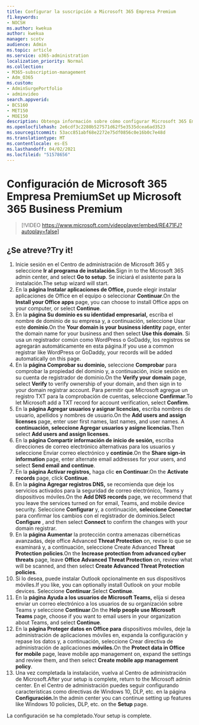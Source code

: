 ```yaml
---
title: Configurar la suscripción a Microsoft 365 Empresa Premium
f1.keywords:
- NOCSH
ms.author: kwekua
author: kwekua
manager: scotv
audience: Admin
ms.topic: article
ms.service: o365-administration
localization_priority: Normal
ms.collection:
- M365-subscription-management
- Adm_O365
ms.custom:
- AdminSurgePortfolio
- adminvideo
search.appverid:
- BCS160
- MET150
- MOE150
description: Obtenga información sobre cómo configurar Microsoft 365 Empresa Premium.
ms.openlocfilehash: 2e6cdf3c2280b527571d62f5e3535dcea6ad3523
ms.sourcegitcommit: 53acc851abf68e2272e75df0856c0e16b0c7e48d
ms.translationtype: MT
ms.contentlocale: es-ES
ms.lasthandoff: 04/02/2021
ms.locfileid: "51578656"
---
```

# <a name="set-up-microsoft-365-business-premium"></a><span data-ttu-id="689f5-103">Configuración de Microsoft 365 Empresa Premium</span><span class="sxs-lookup"><span data-stu-id="689f5-103">Set up Microsoft 365 Business Premium</span></span>

> [!VIDEO https://www.microsoft.com/videoplayer/embed/RE471FJ?autoplay=false]

## <a name="try-it"></a><span data-ttu-id="689f5-104">¿Se atreve?</span><span class="sxs-lookup"><span data-stu-id="689f5-104">Try it!</span></span>

1. <span data-ttu-id="689f5-105">Inicie sesión en el Centro de administración de Microsoft 365 y seleccione  **Ir al programa de instalación**.</span><span class="sxs-lookup"><span data-stu-id="689f5-105">Sign in to the Microsoft 365 admin center, and select  **Go to setup**.</span></span> <span data-ttu-id="689f5-106">Se iniciará el asistente para la instalación.</span><span class="sxs-lookup"><span data-stu-id="689f5-106">The setup wizard will start.</span></span>
2.  <span data-ttu-id="689f5-107">En la  **página Instalar aplicaciones de Office,**  puede elegir instalar aplicaciones de Office en el equipo o seleccionar  **Continuar**.</span><span class="sxs-lookup"><span data-stu-id="689f5-107">On the  **Install your Office apps**  page, you can choose to install Office apps on your computer, or select  **Continue**.</span></span>
3.  <span data-ttu-id="689f5-108">En la  **página Su dominio es su identidad empresarial,**  escriba el nombre de dominio de su empresa y, a continuación, seleccione Usar este  **dominio**.</span><span class="sxs-lookup"><span data-stu-id="689f5-108">On the  **Your domain is your business identity**  page, enter the domain name for your business and then select  **Use this domain**.</span></span> <span data-ttu-id="689f5-109">Si usa un registrador común como WordPress o GoDaddy, los registros se agregarán automáticamente en esta página.</span><span class="sxs-lookup"><span data-stu-id="689f5-109">If you use a common registrar like WordPress or GoDaddy, your records will be added automatically on this page.</span></span>
4. <span data-ttu-id="689f5-110">En la  **página Comprobar su dominio,**  seleccione  **Comprobar** para comprobar la propiedad del dominio y, a continuación, inicie sesión en su cuenta de registrador de dominio.</span><span class="sxs-lookup"><span data-stu-id="689f5-110">On the  **Verify your domain**  page, select  **Verify** to verify ownership of your domain, and then sign in to your domain registrar account.</span></span> <span data-ttu-id="689f5-111">Para permitir que Microsoft agregue un registro TXT para la comprobación de cuentas, seleccione  **Confirmar**.</span><span class="sxs-lookup"><span data-stu-id="689f5-111">To let Microsoft add a TXT record for account verification, select  **Confirm**.</span></span>
5. <span data-ttu-id="689f5-112">En la  **página Agregar usuarios y asignar licencias,**  escriba nombres de usuario, apellidos y nombres de usuario.</span><span class="sxs-lookup"><span data-stu-id="689f5-112">On the  **Add users and assign licenses**  page, enter user first names, last names, and user names.</span></span> <span data-ttu-id="689f5-113">A **continuación, seleccione Agregar usuarios y asigne licencias.**</span><span class="sxs-lookup"><span data-stu-id="689f5-113">Then select  **Add users and assign licenses**.</span></span>
6. <span data-ttu-id="689f5-114">En la  **página Compartir información de inicio de sesión,**  escriba direcciones de correo electrónico alternativas para los usuarios y seleccione Enviar correo electrónico y  **continúe**.</span><span class="sxs-lookup"><span data-stu-id="689f5-114">On the  **Share sign-in information**  page, enter alternate email addresses for your users, and select  **Send email and continue**.</span></span>
7.  <span data-ttu-id="689f5-115">En la  **página Activar registros,**  haga clic  **en Continuar**.</span><span class="sxs-lookup"><span data-stu-id="689f5-115">On the  **Activate records**  page, click  **Continue**.</span></span>
8.  <span data-ttu-id="689f5-116">En la  **página Agregar registros DNS,**  se recomienda que deje los servicios activados para la seguridad de correo electrónico, Teams y dispositivos móviles.</span><span class="sxs-lookup"><span data-stu-id="689f5-116">On the  **Add DNS records**  page, we recommend that you leave the services turned on for email, Teams, and mobile device security.</span></span> <span data-ttu-id="689f5-117">Seleccione  **Configurar** y, a continuación,  **seleccione Conectar** para confirmar los cambios con el registrador de dominios.</span><span class="sxs-lookup"><span data-stu-id="689f5-117">Select  **Configure** , and then select  **Connect** to confirm the changes with your domain registrar.</span></span>
9.  <span data-ttu-id="689f5-118">En la  **página Aumentar**  la protección contra amenazas cibernéticas avanzadas, deje office Advanced  **Threat Protection**  on, revise lo que se examinará y, a continuación, seleccione Create Advanced  **Threat Protection**   **policies**.</span><span class="sxs-lookup"><span data-stu-id="689f5-118">On the  **Increase protection from advanced cyber threats**  page, leave  **Office Advanced Threat Protection**  on, review what will be scanned, and then select  **Create Advanced Threat Protection**   **policies**.</span></span>
10.  <span data-ttu-id="689f5-119">Si lo desea, puede instalar Outlook opcionalmente en sus dispositivos móviles.</span><span class="sxs-lookup"><span data-stu-id="689f5-119">If you like, you can optionally install Outlook on your mobile devices.</span></span> <span data-ttu-id="689f5-120">Seleccione  **Continuar**.</span><span class="sxs-lookup"><span data-stu-id="689f5-120">Select  **Continue**.</span></span>
11. <span data-ttu-id="689f5-121">En la  **página Ayuda a los usuarios de Microsoft Teams,**  elija si desea enviar un correo electrónico a los usuarios de su organización sobre Teams y seleccione  **Continuar**.</span><span class="sxs-lookup"><span data-stu-id="689f5-121">On the  **Help people use Microsoft Teams**  page, choose if you want to email users in your organization about Teams, and select  **Continue**.</span></span>
12. <span data-ttu-id="689f5-122">En la **página Proteger datos en Office para** dispositivos móviles, deje la administración de aplicaciones móviles en, expanda la configuración y repase los datos y, a continuación, seleccione Crear directiva de administración de aplicaciones **móviles.**</span><span class="sxs-lookup"><span data-stu-id="689f5-122">On the  **Protect data in Office for mobile**  page, leave mobile app management on, expand the settings and review them, and then select  **Create mobile app management policy**.</span></span>
13. <span data-ttu-id="689f5-123">Una vez completada la instalación, vuelva al Centro de administración de Microsoft.</span><span class="sxs-lookup"><span data-stu-id="689f5-123">After your setup is complete, return to the Microsoft admin center.</span></span> <span data-ttu-id="689f5-124">En el Centro de administración puedes seguir configurando características como directivas de Windows 10, DLP, etc. en la página **Configuración.**</span><span class="sxs-lookup"><span data-stu-id="689f5-124">In the admin center you can continue setting up features like Windows 10 policies, DLP, etc. on the  **Setup**  page.</span></span>

<span data-ttu-id="689f5-125">La configuración se ha completado.</span><span class="sxs-lookup"><span data-stu-id="689f5-125">Your setup is complete.</span></span>